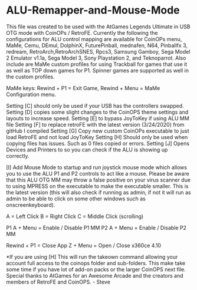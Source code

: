 # ALU-Remapper-and-Mouse-Mode

This file was created to be used with the AtGames Legends Ultimate in USB OTG mode with CoinOPs / RetroFE. Currently the following the configurations for ALU control mapping are available for CoinOPs menu, MaMe, Cemu, DEmul, DolphinX, FuturePinball, mednafen, N64, Pinballfx 3, redream, RetroArch,RetroArchSNES, Rpcs3, Samsung Gamboy, Sega Model 2 Emulator v1.1a, Sega Model 3, Sony Playstation 2, and Teknoparrot. Also include are MaMe custom profiles for using Trackball for games that use it as well as TOP down games for P1. Spinner games are supported as well in the custom profiles.

MaMe keys: Rewind + P1 = Exit Game, Rewind + Menu = MaMe Configuration menu.

Setting [C] should only be used if your USB has the controllers swapped.
Setting [D] copies some slight changes to the CoinOPS theme settings and layouts to increase speed.
Setting [E] to bypass JoyToKey if using ALU MM file
Setting [F] to replace retroFE with the latest version (3/24/2020) from gitHub I compiled
Setting [G] Copy new custom CoinOPs executable to just load RetroFE and not load JoyToKey
Setting [H] Should only be used when copying files has issues. Such as 0 files copied or errors.
Setting [J] Opens Devices and Printers to so you can check if the ALU is showing up correctly.

[I] Add Mouse Mode to startup and run joystick mouse mode which allows you to use the ALU P1 and P2 controls to act like a mouse. Please be aware that this ALU OTG MM may throw a false positive on your virus scanner due to using MPRESS on the executable to make the executable smaller. This is the latest version (this will also check if running as admin, if not it will run as admin to be able to click on some other windows such as onscreenkeyboard).

A = Left Click 
B = Right Click
C = Middle Click (scrolling)

P1 A + Menu = Enable / Disable P1 MM
P2 A + Menu = Enable / Disable P2 MM

Rewind + P1 = Close App
Z + Menu = Open / Close x360ce 4.10 

*If you are using [H] This will run the takeown command allowing your account full access to the coinops folder and sub-folders. This make take some time if you have lot of add-on packs or the larger CoinOPS next file.
Special thanks to AtGames for an Awesome Arcade and the creators and members of RetroFE and CoinOPS. - Steve
